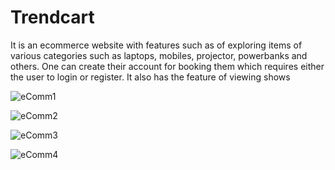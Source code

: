 # Trendcart
It is an ecommerce website with features such as of exploring items of various categories such as laptops, mobiles, projector, powerbanks and others. One can create their account for booking them which requires either the user to login or register. It also has the feature of viewing shows

![eComm1](https://github.com/kb787/Ecommerce-Web/assets/120624674/79dc87ee-9c9a-449d-9da9-f36e3eb960a1)

![eComm2](https://github.com/kb787/Ecommerce-Web/assets/120624674/f79fb1a2-746c-4397-96d7-9c90fbfdd4e0)

![eComm3](https://github.com/kb787/Ecommerce-Web/assets/120624674/199000c2-f93b-4db7-babe-5f4a78b70078)

![eComm4](https://github.com/kb787/Ecommerce-Web/assets/120624674/0dab6f2e-e050-4e31-8e2f-316ebbc49920)





